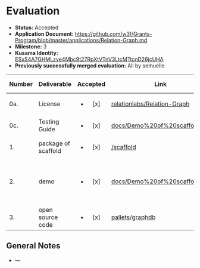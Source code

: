 # Evaluation

- **Status:** Accepted
- **Application Document:**  https://github.com/w3f/Grants-Program/blob/master/applications/Relation-Graph.md
- **Milestone:** 3
- **Kusama Identity:** [ESxS4A7GHMLzve4Mbc9t27RpXtVTnV3LtcMTtcnD26jcUHA](https://polkascan.io/pre/kusama/account/ESxS4A7GHMLzve4Mbc9t27RpXtVTnV3LtcMTtcnD26jcUHA)
- **Previously successfully merged evaluation:** All by semuelle

| Number | Deliverable | Accepted | Link | Evaluation Notes |
| ------ | ----------- | :------: | ---- |----------------- |
| 0a. | License | <ul><li>[x] </li></ul> | [relationlabs/Relation-Graph](https://github.com/relationlabs/Relation-Graph/blob/5d48477b543b54b56c898a3f41f14dc6c82d75b4/LICENSE) | Apache 2.0 || 0b. | Documentation | <ul><li>[ ] </li></ul> | link | We will provide documentation of use case，scaffold and demo for Relation graph |
| 0c. | Testing Guide | <ul><li>[x] </li></ul> | [docs/Demo%20of%20scaffold.md](https://github.com/relationlabs/Relation-Graph/blob/5d48477b543b54b56c898a3f41f14dc6c82d75b4/docs/Demo%20of%20scaffold.md) | — |
| 1. | package of scaffold | <ul><li>[x] </li></ul> | [/scaffold](https://github.com/relationlabs/Relation-Graph/tree/5d48477b543b54b56c898a3f41f14dc6c82d75b4/scaffold) | — |
| 2. | demo | <ul><li>[x] </li></ul> | [docs/Demo%20of%20scaffold.md](https://github.com/relationlabs/Relation-Graph/blob/5d48477b543b54b56c898a3f41f14dc6c82d75b4/docs/Demo%20of%20scaffold.md) | Simple browser UI to run query against local node |
| 3. | open source code | <ul><li>[x] </li></ul> | [pallets/graphdb](https://github.com/relationlabs/Relation-Graph/tree/5d48477b543b54b56c898a3f41f14dc6c82d75b4/src/pallets/graphdb) | — |


## General Notes

- —
